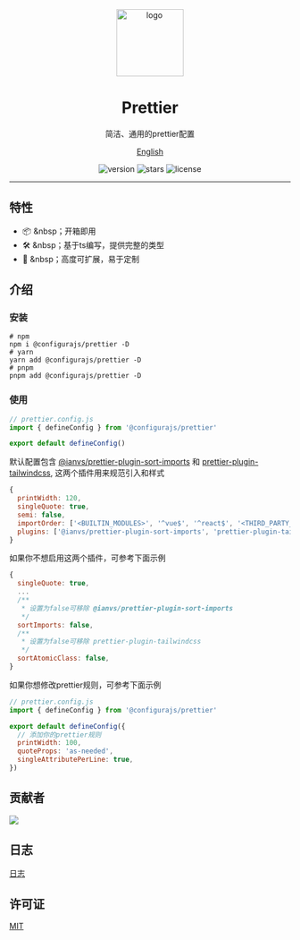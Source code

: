 <div align="center">
  <img src="https://github.com/user-attachments/assets/4e0a0b81-7814-48b1-ae3d-9ce0511e0e9c" width="120" height="120" alt="logo" />
  <h1>Prettier</h1>
  <p>简洁、通用的prettier配置</p>
  <p>
    <a href="https://github.com/configurajs/prettier/blob/main、README.md">English</a>
  </p>
  <p>
    <img src="https://img.shields.io/github/package-json/v/configurajs/prettier" alt="version">
    <img src="https://img.shields.io/github/stars/configurajs/prettier" alt="stars">
    <img src="https://img.shields.io/github/license/configurajs/prettier" alt="license">
  </p>
</div>

---

## 特性

- 📦 &nbsp；开箱即用
- 🛠️ &nbsp；基于ts编写，提供完整的类型
- 🌈 &nbsp；高度可扩展，易于定制

## 介绍

### 安装

```shell
# npm
npm i @configurajs/prettier -D
# yarn
yarn add @configurajs/prettier -D
# pnpm
pnpm add @configurajs/prettier -D
```

### 使用

```js
// prettier.config.js
import { defineConfig } from '@configurajs/prettier'

export default defineConfig()
```

默认配置包含 [@ianvs/prettier-plugin-sort-imports](https://github.com/IanVS/prettier-plugin-sort-imports) 和 [prettier-plugin-tailwindcss](https://github.com/tailwindlabs/prettier-plugin-tailwindcss), 这两个插件用来规范引入和样式

```js
{
  printWidth: 120,
  singleQuote: true,
  semi: false,
  importOrder: ['<BUILTIN_MODULES>', '^vue$', '^react$', '<THIRD_PARTY_MODULES>', '^@/(.*)$', '^~/(.*)$', '^[.]'],
  plugins: ['@ianvs/prettier-plugin-sort-imports', 'prettier-plugin-tailwindcss']
}
```
如果你不想启用这两个插件，可参考下面示例

```js
{
  singleQuote: true,
  ...
  /**
   * 设置为false可移除 @ianvs/prettier-plugin-sort-imports 
   */
  sortImports: false,
  /**
   * 设置为false可移除 prettier-plugin-tailwindcss
   */
  sortAtomicClass: false,
}
```
如果你想修改prettier规则，可参考下面示例

```js
// prettier.config.js
import { defineConfig } from '@configurajs/prettier'

export default defineConfig({
  // 添加你的prettier规则
  printWidth: 100,
  quoteProps: 'as-needed',
  singleAttributePerLine: true,
})
```

## 贡献者

<a href="https://github.com/configurajs/prettier/graphs/contributors">
  <img src="https://contrib.rocks/image?repo=configurajs/prettier" />
</a>

## 日志

[日志](CHANGELOG.md)

## 许可证

[MIT](LICENSE)